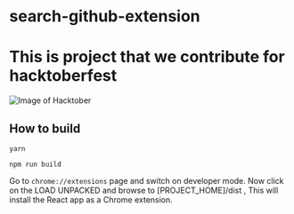 # search-github-extension

# This is project that we contribute for hacktoberfest

![Image of Hacktober](https://embed-fastly.wistia.com/deliveries/49bd387c40e2c5aada92abdf973bc46d.webp?image_crop_resized=960x540)

## How to build

```
yarn
```

```
npm run build
```

Go to `chrome://extensions` page and switch on developer mode.
Now click on the LOAD UNPACKED and browse to [PROJECT_HOME]/dist , This will install the React app as a Chrome extension.
